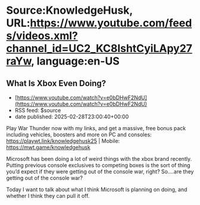 # Source:KnowledgeHusk, URL:https://www.youtube.com/feeds/videos.xml?channel_id=UC2_KC8lshtCyiLApy27raYw, language:en-US

## What Is Xbox Even Doing?
 - [https://www.youtube.com/watch?v=e0bDHwF2NdU](https://www.youtube.com/watch?v=e0bDHwF2NdU)
 - RSS feed: $source
 - date published: 2025-02-28T23:00:40+00:00

Play War Thunder now with my links, and get a massive, free bonus pack including vehicles, boosters and more on PC and consoles: https://playwt.link/knowledgehusk25 | Mobile: https://mwt.game/knowledgehusk

Microsoft has been doing a lot of weird things with the xbox brand recently. Putting previous console exclusives to competing boxes is the sort of thing you’d expect if they were getting out of the console war, right? So….are they getting out of the console war?

Today I want to talk about what I think Microsoft is planning on doing, and whether I think they can pull it off.

